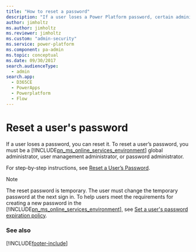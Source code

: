 ```yaml
---
title: "How to reset a password"
description: "If a user loses a Power Platform password, certain administrators can reset it. This page directs you to step-by-step instructions for resetting a password."
author: jimholtz
ms.author: jimholtz
ms.reviewer: jimholtz
ms.custom: "admin-security"
ms.service: power-platform
ms.component: pa-admin
ms.topic: conceptual
ms.date: 09/30/2017
search.audienceType: 
  - admin
search.app:
  - D365CE
  - PowerApps
  - Powerplatform
  - Flow
---
```

# Reset a user's password

If a user loses a password, you can reset it. To reset a user’s password, you must be a [!INCLUDE[pn_ms_online_services_environment](../includes/pn-ms-online-services-environment.md)] global administrator, user management administrator, or password administrator.  
  
 For step-by-step instructions, see [Reset a User’s Password](/microsoft-365/admin/add-users/reset-passwords).  
  
> [!NOTE]
>  The reset password is temporary. The user must change the temporary password at the next sign in. To help users meet the requirements for creating a new password in the [!INCLUDE[pn_ms_online_services_environment](../includes/pn-ms-online-services-environment.md)], see [Set a user's password expiration policy](/microsoft-365/admin/manage/set-password-expiration-policy).  
  
### See also  



[!INCLUDE[footer-include](../includes/footer-banner.md)]
